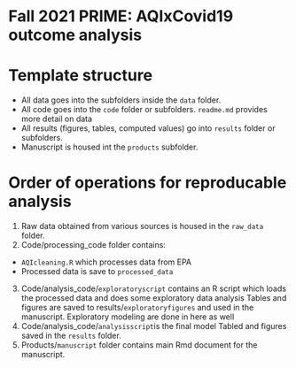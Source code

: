 # Fall 2021 PRIME: AQIxCovid19 outcome analysis


# Template structure

* All data goes into the subfolders inside the `data` folder.
* All code goes into the `code` folder or subfolders. `readme.md` provides more detail on data
* All results (figures, tables, computed values) go into `results` folder or subfolders.
* Manuscript is housed int the `products` subfolder.

# Order of operations for reproducable analysis

1) Raw data obtained from various sources is housed in the `raw_data` folder. 
2) Code/processing_code folder contains:
  - `AQIcleaning.R` which processes data from EPA
  - Processed data is save to `processed_data`
 
3) Code/analysis_code/`exploratoryscript` contains an R script which loads the processed data and does some exploratory data analysis
  Tables and figures are saved to results/`exploratoryfigures` and used in the manuscript. Exploratory modeling are done in here as well
4) Code/analysis_code/`analysisscript`is the final model 
  Tabled and figures saved in the `results` folder.
5) Products/`manuscript` folder contains main Rmd document for the manuscript. 



